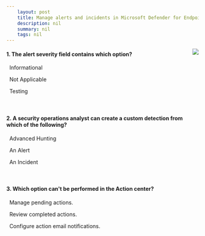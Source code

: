 ```yaml
---
    layout: post
    title: Manage alerts and incidents in Microsoft Defender for Endpoint 
    description: nil
    summary: nil
    tags: nil
---
```



 <a target="_blank" href="https://docs.microsoft.com/en-us/learn/modules/manage-alerts-incidents-microsoft-defender-for-endpoints/9-knowledge-check/"><i class="fas fa-external-link-alt"></i> </a>
 <img align="right" src="https://docs.microsoft.com/en-us/learn/achievements/manage-alerts-and-incidents-in-microsoft-defender-for-endpoints.svg">
####  1. The alert severity field contains which option?


<i class='fas fa-check-square' style='color: Dodgerblue;'></i> &nbsp;&nbsp;Informational

<i class='far fa-square'></i> &nbsp;&nbsp;Not Applicable

<i class='far fa-square'></i> &nbsp;&nbsp;Testing
<br />
<br />
<br />

####  2. A security operations analyst can create a custom detection from which of the following?


<i class='fas fa-check-square' style='color: Dodgerblue;'></i> &nbsp;&nbsp;Advanced Hunting

<i class='far fa-square'></i> &nbsp;&nbsp;An Alert

<i class='far fa-square'></i> &nbsp;&nbsp;An Incident
<br />
<br />
<br />

####  3. Which option can't be performed in the Action center?


<i class='far fa-square'></i> &nbsp;&nbsp;Manage pending actions.

<i class='far fa-square'></i> &nbsp;&nbsp;Review completed actions.

<i class='fas fa-check-square' style='color: Dodgerblue;'></i> &nbsp;&nbsp;Configure action email notifications.
<br />
<br />
<br />
